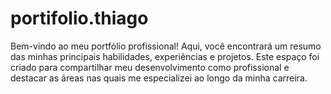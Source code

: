 # portifolio.thiago
 
Bem-vindo ao meu portfólio profissional! Aqui, você encontrará um resumo das minhas principais habilidades, experiências e projetos. Este espaço foi criado para compartilhar meu desenvolvimento como profissional e destacar as áreas nas quais me especializei ao longo da minha carreira.
